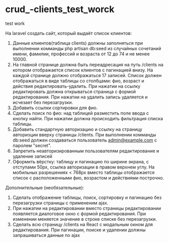 # crud_-clients_test_worck
test work

На laravel создать сайт, который выдаёт список клиентов:
1. Данные клиентов(таблица clients) должны заполняться при выполнении комманды php artisan db:seed из случайных сочетаний имени, фамилии,
профессий и возраста от 12 до 74 и не менее 10000.
2. На главной странице должна быть переадресация на путь /clients на котором отображается список клиентов с пагинацией внизу. На каждой странице должно
отображаться 17 записей. Список должен отображаться в виде таблицы со столбцами: фио, возраст и действия редактировать-удалить. При нажатии на ссылку
редактировать должна открываться страница с формой редактирования. При нажатии на удалить запись удаляется и исчезает без перезагрузки.
3. Добавить ссылки сортировки для фио.
4. Сделать поиск по фио: над таблицей разместить поле ввода с кнопку найти. При нажатии должна происходить фильтрация списка таблицы.
3. Добавить стандартную авторизацию и ссылку на страницу авторизции вверху страницы /clients. При выполнении комманды db:seed должен создаваться
пользователь admin@example.com с паролем "secret".
4. Запретить неавторизированным пользователям редактирование и удаление записей
5. Оформить вёрстку: таблицу и пагинацию по ширине экрана, с отступами 50px, ссылка авторизации в правом верхнем углу. На мобильных разрешениях < 768px
 вместо таблицы отображается список с расположенными фио, возрастом и действиями построчно.
 
Дополнительные (необязательные):
1. Сделать отображение таблицы, поиск, сортировку и пагинацию без перезагрузки страницы с примененим ajax.
2. При нажатии на редактировании вместо страницы редактировании появляется диалоговое окно с формой редактирования. При изменении меняется значение в строке
списке без перезагрузки.
3. Сделать всю страницу /clients на React с модальным окном для редактирования. При пагинации, поиске и удалении должны запрашиваться данные по ajax
